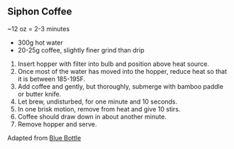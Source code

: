 ## Siphon Coffee

~12 oz = 2-3 minutes

* 300g hot water
* 20-25g coffee, slightly finer grind than drip

1. Insert hopper with filter into bulb and position above heat source.
2. Once most of the water has moved into the hopper, reduce heat so that it is between 185-195F.
3. Add coffee and gently, but thoroughly, submerge with bamboo paddle or butter knife.
4. Let brew, undisturbed, for one minute and 10 seconds.
5. In one brisk motion, remove from heat and give 10 stirs.
6. Coffee should draw down in about another minute.
7. Remove hopper and serve.

Adapted from [Blue Bottle](https://bluebottlecoffee.com/brew-guides/siphon)
